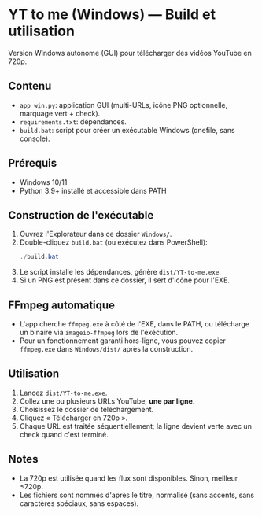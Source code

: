 # YT to me (Windows) — Build et utilisation

Version Windows autonome (GUI) pour télécharger des vidéos YouTube en 720p.

## Contenu
- `app_win.py`: application GUI (multi-URLs, icône PNG optionnelle, marquage vert + check).
- `requirements.txt`: dépendances.
- `build.bat`: script pour créer un exécutable Windows (onefile, sans console).

## Prérequis
- Windows 10/11
- Python 3.9+ installé et accessible dans PATH

## Construction de l'exécutable
1. Ouvrez l'Explorateur dans ce dossier `Windows/`.
2. Double-cliquez `build.bat` (ou exécutez dans PowerShell):
   ```powershell
   ./build.bat
   ```
3. Le script installe les dépendances, génère `dist/YT-to-me.exe`.
4. Si un PNG est présent dans ce dossier, il sert d'icône pour l'EXE.


## FFmpeg automatique
- L'app cherche `ffmpeg.exe` à côté de l'EXE, dans le PATH, ou télécharge un binaire via `imageio-ffmpeg` lors de l'exécution.
- Pour un fonctionnement garanti hors-ligne, vous pouvez copier `ffmpeg.exe` dans `Windows/dist/` après la construction.

## Utilisation
1. Lancez `dist/YT-to-me.exe`.
2. Collez une ou plusieurs URLs YouTube, **une par ligne**.
3. Choisissez le dossier de téléchargement.
4. Cliquez « Télécharger en 720p ».
5. Chaque URL est traitée séquentiellement; la ligne devient verte avec un check quand c'est terminé.

## Notes
- La 720p est utilisée quand les flux sont disponibles. Sinon, meilleur ≤720p.
- Les fichiers sont nommés d'après le titre, normalisé (sans accents, sans caractères spéciaux, sans espaces).
